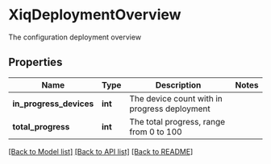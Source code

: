 # XiqDeploymentOverview

The configuration deployment overview
## Properties
Name | Type | Description | Notes
------------ | ------------- | ------------- | -------------
**in_progress_devices** | **int** | The device count with in progress deployment | 
**total_progress** | **int** | The total progress, range from 0 to 100 | 

[[Back to Model list]](../README.md#documentation-for-models) [[Back to API list]](../README.md#documentation-for-api-endpoints) [[Back to README]](../README.md)


